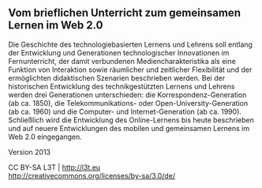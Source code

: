 ## Vom brieflichen Unterricht zum gemeinsamen Lernen im Web 2.0

Die Geschichte des technologiebasierten Lernens und Lehrens soll entlang der Entwicklung und Generationen technologischer Innovationen im Fernunterricht, der damit verbundenen Mediencharakteristika als eine Funktion von Interaktion sowie räumlicher und zeitlicher Flexibilität und der ermöglichten didaktischen Szenarien beschrieben werden. Bei der historischen Entwicklung des technikgestützten Lernens und Lehrens werden drei Generationen unterschieden: die Korrespondenz-Generation (ab ca. 1850), die Telekommunikations- oder Open-University-Generation (ab ca. 1960) und die Computer- und Internet-Generation (ab ca. 1990). Schließlich wird die Entwicklung des Online-Lernens bis heute beschrieben und auf neuere Entwicklungen des mobilen und gemeinsamen Lernens im Web 2.0 eingegangen.


Version 2013

CC BY-SA L3T | http://l3t.eu  
http://creativecommons.org/licenses/by-sa/3.0/de/
